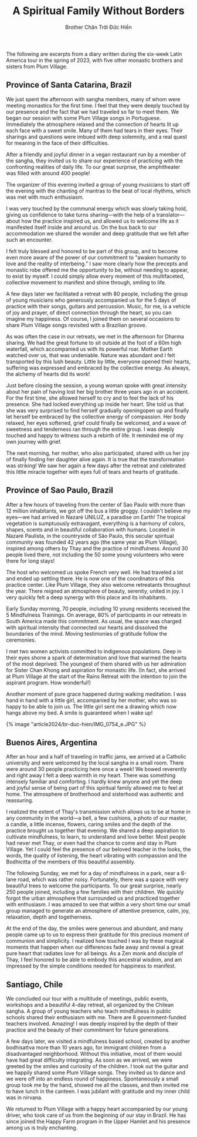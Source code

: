 ﻿---
title: A Spiritual Family Without Borders
author: Brother Chân Trời Đức Hiền
---

<p class="editors-preface">The following are excerpts from a diary written during the six-week Latin America tour in the spring of 2023, with five other monastic brothers and sisters from Plum Village.</p>

## Province of Santa Catarina, Brazil

We just spent the afternoon with sangha members, many of whom were meeting monastics for the first time. I feel that they were deeply touched by our presence and the fact that we had traveled so far to meet them. We began our session with some Plum Village songs in Portuguese. Immediately the atmosphere relaxed and the connection of hearts lit up each face with a sweet smile. Many of them had tears in their eyes. Their sharings and questions were imbued with deep solemnity, and a real quest for meaning in the face of their difficulties.

After a friendly and joyful dinner in a vegan restaurant run by a member of the sangha, they invited us to share our experience of practicing with the confronting realities of daily life. To our great surprise, the amphitheater was filled with around 400 people! 

The organizer of this evening invited a group of young musicians to start off the evening with the chanting of mantras to the beat of local rhythms, which was met with much enthusiasm. 

I was very touched by the communal energy which was slowly taking hold, giving us confidence to take turns sharing—with the help of a translator—about how the practice inspired us, and allowed us to welcome life as it manifested itself inside and around us. On the bus back to our accommodation we shared the wonder and deep gratitude that we felt after such an encounter.

I felt truly blessed and honored to be part of this group, and to become even more aware of the power of our commitment to “awaken humanity to love and the reality of interbeing.” I saw more clearly how the precepts and monastic robe offered me the opportunity to be, without needing to appear, to exist by myself. I could simply allow every moment of this multifaceted, collective movement to manifest and shine through, smiling to life.

A few days later we facilitated a retreat with 80 people, including the group of young musicians who generously accompanied us for the 5 days of practice with their songs, guitars and percussion. Music, for me, is a vehicle of joy and prayer, of direct connection through the heart, so you can imagine my happiness. Of course, I joined them on several occasions to share Plum Village songs revisited with a Brazilian groove.

As was often the case in our retreats, we met in the afternoon for Dharma sharing. We had the great fortune to sit outside at the foot of a 60m high waterfall, which accompanied us with its powerful roar. Mother Earth watched over us, that was undeniable. Nature was abundant and I felt transported by this lush beauty. Little by little, everyone opened their hearts, suffering was expressed and embraced by the collective energy. As always, the alchemy of hearts did its work!

Just before closing the session, a young woman spoke with great intensity about her pain of having lost her big brother three years ago in an accident. For the first time, she allowed herself to cry and to feel the lack of his presence. She had locked everything up inside her heart. She told us that she was very surprised to find herself gradually openingopen up and finally let herself be embraced by the collective energy of compassion. Her body relaxed, her eyes softened, grief could finally be welcomed, and a wave of sweetness and tenderness ran through the entire group. I was deeply touched and happy to witness such a rebirth of life. It reminded me of my own journey with grief.

The next morning, her mother, who also participated, shared with us her joy of finally finding her daughter alive again. It is true that the transformation was striking! We saw her again a few days after the retreat and celebrated this little miracle together with eyes full of tears and hearts of gratitude.

## Province of Sao Paulo, Brazil

After a few hours of traveling from the center of Sao Paulo with more than 12 million inhabitants, we got off the bus a little groggy. I couldn't believe my eyes—we had arrived in Nazaré UNILUZ, a paradise on Earth! The tropical vegetation is sumptuously extravagant, everything is a harmony of colors, shapes, scents and in beautiful collaboration with humans. Located in Nazaré Paulista, in the countryside of São Paulo, this secular spiritual community was founded 42 years ago (the same year as Plum Village), inspired among others by Thay and the practice of mindfulness. Around 30 people lived there, not including the 50 some young volunteers who were there for long stays!

The host who welcomed us spoke French very well. He had traveled a lot and ended up settling there. He is now one of the coordinators of this practice center. Like Plum Village, they also welcome retreatants throughout the year. There reigned an atmosphere of beauty, serenity, united in joy. I very quickly felt a deep synergy with this place and its inhabitants.

Early Sunday morning, 70 people, including 10 young residents received the 5 Mindfulness Trainings. On average, 80% of participants in our retreats in South America made this commitment. As usual, the space was charged with spiritual intensity that connected our hearts and dissolved the boundaries of the mind. Moving testimonies of gratitude follow the ceremonies.

I met two women activists committed to indigenous populations. Deep in their eyes shone a spark of determination and love that warmed the hearts of the most deprived. The youngest of them shared with us her admiration for Sister Chan Khong and aspiration for monastic life. (In fact, she arrived at Plum Village at the start of the Rains Retreat with the intention to join the aspirant program. How wonderful!)

Another moment of pure grace happened during walking meditation. I was hand in hand with a little girl, accompanied by her mother, who was so happy to be able to join us. The little girl sent me a drawing which now hangs above my bed. A smile is guaranteed when I wake up!

{% image "article2024/br-duc-hien/IMG_0754_e.JPG" %}

## Buenos Aires, Argentina

After an hour and a half of traveling in traffic jams, we arrived at a Catholic university and were welcomed by the local sangha in a small room. There were around 30 people practicing here once a week! We bowed reverently and right away I felt a deep warmth in my heart. There was something intensely familiar and comforting. I hardly knew anyone and yet the deep and joyful sense of being part of this spiritual family allowed me to feel at home. The atmosphere of brotherhood and sisterhood was authentic and reassuring.

I realized the extent of Thay's transmission which allows us to be at home in any community in the world—a bell, a few cushions, a photo of our master, a candle, a little incense, flowers, caring smiles and the depth of the practice brought us together that evening. We shared a deep aspiration to cultivate mindfulness, to learn, to understand and love better. Most people had never met Thay, or even had the chance to come and stay in Plum Village. Yet I could feel the presence of our beloved teacher in the looks, the words, the quality of listening, the heart vibrating with compassion and the Bodhicitta of the members of this beautiful assembly.

The following Sunday, we met for a day of mindfulness in a park, near a 6-lane road, which was rather noisy. Fortunately, there was a space with very beautiful trees to welcome the participants. To our great surprise, nearly 250 people joined, including a few families with their children. We quickly forgot the urban atmosphere that surrounded us and practiced together with enthusiasm. I was amazed to see that within a very short time our small group managed to generate an atmosphere of attentive presence, calm, joy, relaxation, depth and togetherness.

At the end of the day, the smiles were generous and abundant, and many people came up to us to express their gratitude for this precious moment of communion and simplicity. I realized how touched I was by these magical moments that happen when our differences fade away and reveal a great pure heart that radiates love for all beings. As a Zen monk and disciple of Thay, I feel honored to be able to embody this ancestral wisdom, and am impressed by the simple conditions needed for happiness to manifest.

## Santiago, Chile

We concluded our tour with a multitude of meetings, public events, workshops and a beautiful 4-day retreat, all organized by the Chilean sangha. A group of young teachers who teach mindfulness in public schools shared their enthusiasm with me. There are 8 government-funded teachers involved. Amazing! I was deeply inspired by the depth of their practice and the beauty of their commitment for future generations.

A few days later, we visited a mindfulness based school, created by another bodhisattva more than 10 years ago, for immigrant children from a disadvantaged neighborhood. Without this initiative, most of them would have had great difficulty integrating. As soon as we arrived, we were greeted by the smiles and curiosity of the children. I took out the guitar and we happily shared some Plum Village songs. They invited us to dance and we were off into an endless round of happiness. Spontaneously a small group took me by the hand, showed me all the classes, and then invited me to have lunch in the canteen. I was jubilant with gratitude and my inner child was in nirvana.

We returned to Plum Village with a happy heart accompanied by our young driver, who took care of us from the beginning of our stay in Brazil. He has since joined the Happy Farm program in the Upper Hamlet and his presence among us is truly enchanting.